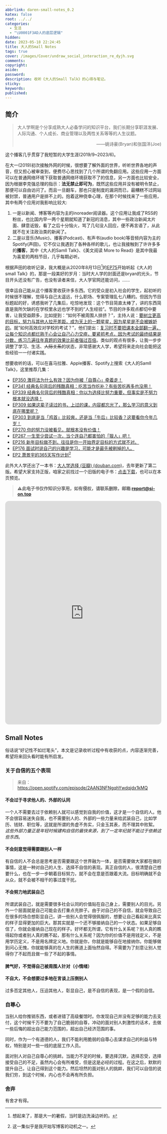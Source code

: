 ```yaml
---
abbrlink: daren-small-notes_0.2
katex: false
root: ../../
categories:
  - 生活
  - "\U0001F3AD人的底层逻辑"
hidden:
date: 2023-05-18 22:24:45
title: 大人的Small Notes
tags: true
cover: /images/Cover/undraw_social_interaction_re_dyjh.svg
comments:
copyright:
aside:
password:
description: 收听《大人的Small Talk》的心得与笔记。
sticky:
keywords:
published:
---
```

## 简介
> 大人学啊是个分享成熟大人必备学问的知识平台，我们长期分享职涯发展、人际沟通、个人成长、商业管理以及两性关系等等的人生议题。
> <p align="right">——姚诗豪(Bryan)和张国洋(Joe)</p>

这个播客几乎贯穿了我短暂的大学生涯(2019/9~2023/6)。

在大一(2019)初次接触外网的时候，很想要了解外面的世界，听听世界各地的声音，但又担心被审查到，便费尽心思找到了几个所谓的免翻应用。这些应用一方面可以在普通网络环境下获取普通网络环境获取不了的信息，另一方面也比较安全，因为根据李克强总理的指示：**法无禁止即可为**，既然这些应用并没有被明令禁止，那便可以自由访问了。而且一旦翻车，那也只是制度的漏洞而已，最糟糕不过网站被封禁，普通用户是排不上的。抱着这种侥幸心理，在那个时候找来了一些应用，其中有两个应用对我影响比较大:

1. 一是以新闻、博客等内容为主的inoreader阅读器。这个应用让我成了RSS的粉丝，也比国内早一两个星期就知道了新冠的消息，其中一些政治新闻太片面、肆意诋毁，看了之后十分恼火，骂了几句没人回应，便不再言语了，从此就不在关注政治类的新闻了。
2. 二是以音乐(Music)、播客(Podcast)、有声书(audio book)等音频内容为主的Spotify(声田)。它不仅让我遇到了各种各样的歌儿，也让我接触到了许许多多的**播客**，其中《大人的Samll Talk》、《美文阅读 More to Read》是其中我最为喜爱的两档节目，几乎每期必听。

根据声田的收听记录，我大概是从2020年8月13日[^1]的[EP75](https://www.ximalaya.com/sound/326547932)开始听起《大人的small Talk》的，那是一段美好的岁月：当时大人学的封面还是bryan的光头，节目开头还没有广告，也没有读者来信，大人学官网还能访问，......

很幸运自己能从这个播客里收获许多东西。它的受众是初入社会的学生，起初听的时候很不理解，觉得与自己太遥远，什么职场、专案管理乱七八糟的。但因为节目标题起的好，诱惑我听了几集后，吃惊地发现：这个节目简直太棒了，讲的东西简直是我所欠缺的在学校里永远也学不到的“人生经验”。节目的许多观点都切中要害，让我受益颇多，比如提到：“如何不被周围人排挤？”，主持人说：<u>要树立更高的目标，努力与其他人拉开差距，成为天上的一颗星星，因为星星是不会被嫉妒的</u>。就“如何高效应对学校的考试？”，他们提出：<u>复习时不要把课本全部翻一遍，让每个知识点都烂熟于心会让自己心力交瘁，要紧抓考点，因为考试的最终结果是分数，练习几遍往年真题的效果比前者强过百倍</u>。类似的观点有很多，让我一步步调整了学习、生活、~~人际关系~~的状态，非常感谢大人学，希望将来走向社会能把这些经验一一付诸实践。

想要收听的话，可以在喜马拉雅、Apple播客、Spotify上搜索《大人的Samll Talk》，这里推荐几集：
* [EP350 激将法为什么有效？因为你被「自尊心」牵着走！](https://www.ximalaya.com/sound/625793232)
* [EP341 经典名句背后的残酷真相：吃苦当作吃补？有些苦吃再多也没用！](https://www.ximalaya.com/sound/617044368)
* [EP339 经典名句背后的残酷真相：你以为选择比努力重要，但事实是不努力根本就没选择！](https://www.ximalaya.com/sound/615319018)
* [EP309 如果这辈子读过的书，上过的课，内容都忘光了，那么学习的意义到底在哪里呢？](https://www.ximalaya.com/sound/588730279)
* [EP303 到底是当「鸡首」比较爽，还是当「牛后」比较香？这要看你今年几岁！](https://www.ximalaya.com/sound/580966775)
* [EP270 你的努力没被看见，就根本没有价值！](https://www.ximalaya.com/sound/549514286)
* [EP267 一生至少尝试一次，当个连自己都害怕的「狠人」吧！](https://www.ximalaya.com/sound/546028299)
* [EP216 新年目标做不到，往往是你一开始界定目标的方式就不对。](https://www.ximalaya.com/sound/486630768)
* [EP176 面试时说自己的兴趣是学习，可能才是最先被刷掉的人。](https://www.ximalaya.com/sound/442133046)
* [EP2 萧景宇的365天写作计划](https://www.ximalaya.com/sound/155941474)[^2]

此外大人学还出了一本书：[大人学选择 (豆瓣) (douban.com)](https://book.douban.com/subject/27074721/)，去年更新了第二版。希望大家支持正版，咱家之前找过一个旧版的电子书：[点击下载](/images/20230506/大人学选择.epub)，也可以在本页预览。
>**⚠此电子书仅作知识分享用，如有侵权，请联系删除，邮箱:report@si-on.top**


<iframe style="border-radius:12px" src="https://cloud.si-on.top/zh-CN/DOCS/%E5%A4%A7%E4%BA%BA%E5%AD%A6%E9%80%89%E6%8B%A9.epub" width="100%" height="719.8" frameBorder="0" allowfullscreen="" allow="autoplay; clipboard-write; encrypted-media; fullscreen; picture-in-picture" loading="lazy"></iframe>

## Small Notes
俗话说“好记性不如烂笔头”，本文是记录收听过程中有收获的点，内容逐渐完善，希望将来回头看时能有所启发。
### 关于自信的五个表现
> 来自： https://open.spotify.com/episode/2AAN3NFNgqhYwdqjdx1kMQ

#### 不会过于寻求他人的、外部的认同
一个人不需要去过于依赖别人就可以感觉到自我的价值，这才是一个自信的人。他不会很容易迷失自我，也不需要别人的、外部的一些力量来给武装自己，比如学历、钱财、职位等，这就是所谓的务虚不务实，只金玉其表，而不理其中败絮。 *这些外部力量正是年轻时候建构自信的最快来源，到了一定年纪就不能过于依赖这些东西*。
#### 不会刻意觉得需要跟别人一样
有自信的人不会总是思考是否需要跟这个世界融为一体，是否需要做大家都在做的事情，这是一种对自己的人生、选择不自信的表现。真正自信的人，很清楚自己想要什么，也在一步一步朝着目标努力，就不会在意是否跟着大流。目标明确就不会从众，就不会被不相干的事过度干扰。
#### 不会努力地武装自己
所谓武装自己，就是需要很多社会认同的价值贴在自己身上，需要别人的目光。另外一个层面就是自己可能会去打重点充胖子。由于对自己的不自信，就会导致自己在很多的场合想彰显自己，讲一些别人会觉得很佩服的，想要让自己看起来比真实的样子显得更加的巨大。那其实就是一个还不够接纳自己的一个状态。如果足够自信了，你就会接纳自己现在的样子。好坏都无所谓，它有什么关系呢？别人真的瞧得起你或者别人真的瞧不起，那有什么关系呢？因为你的价值不是用钱定义，不是用学历定义，不是用名牌定义地。你就是你，你就是能够自在地接纳你。你能够做到问心无愧，你就能够真的在人生的赛道上面怡然自得。不需要为了刻意让别人觉得你了不起而且做一些了不起的事情。

#### 脾气好，不觉得自己被周围人针对（小情绪）

#### 不自大，不会想要过多地在言谈上压倒别人
过多否定其他人，压迫其他人，彰显自己，是不自信的表现，是一个假的自信。 

### 自尊心
当别人给你推销东西，或者进错了高级餐馆时。你发现自己并没有足够的能力去支付，这个时候千万不要为了自己脆弱的自尊，冲动的面对别人刺激性的话术，去做一些后悔的超出自己能力范围的，超出自己经济范围的事。

同时，作为一个有道德的人，我们不能利用脆弱的自尊心去谋求自己的利益与特权，特别是对一些一线的底层工作人员。

面对别人对自己自尊心的挑衅。当能力不足的时候，要选择沉默，选择忍受，选择接受自己的不足，虽然内心会有所难受，但是这是必经的过程。在这之后，默默的提升自己，让自己得到这个能力。然后坦然的面对别人的挑衅，我们可以自信的说我们穷，到这个时候，内心也不会再有所负担。

### 舍弃
有舍才有得。

[^1]: 想起来了，那是大一的暑假，当时是边洗澡边听的。
[^2]: 这一集似乎是我开始写博客的动机之一。